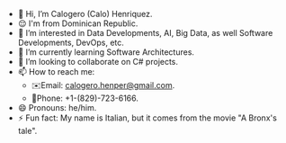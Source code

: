 - 👋 Hi, I’m Calogero (Calo) Henriquez.
- 😌 I'm from Dominican Republic.
- 👀 I’m interested in Data Developments, AI, Big Data, as well Software Developments, DevOps, etc.
- 🌱 I’m currently learning Software Architectures.
- 💞️ I’m looking to collaborate on C# projects.
- 📫 How to reach me:
  - ✉️Email: calogero.henper@gmail.com.
  - 📱Phone: +1-(829)-723-6166.
- 😄 Pronouns: he/him.
- ⚡ Fun fact: My name is Italian, but it comes from the movie "A Bronx's tale".
